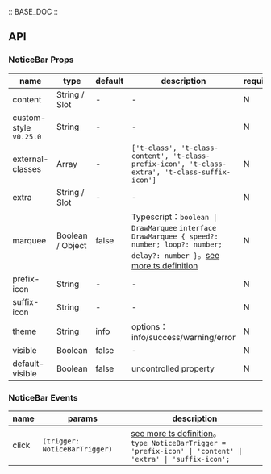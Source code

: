 :: BASE_DOC ::

## API
### NoticeBar Props

name | type | default | description | required
-- | -- | -- | -- | --
content | String / Slot | - | \- | N
custom-style `v0.25.0` | String | - | \- | N
external-classes | Array | - | `['t-class', 't-class-content', 't-class-prefix-icon', 't-class-extra', 't-class-suffix-icon']` | N
extra | String / Slot | - | \- | N
marquee | Boolean / Object | false | Typescript：`boolean \| DrawMarquee` `interface DrawMarquee { speed?: number; loop?: number; delay?: number }`。[see more ts definition](https://github.com/Tencent/tdesign-miniprogram/tree/develop/src/notice-bar/type.ts) | N
prefix-icon | String | - | \- | N
suffix-icon | String | - | \- | N
theme | String | info | options：info/success/warning/error | N
visible | Boolean | false | \- | N
default-visible | Boolean | false | uncontrolled property | N

### NoticeBar Events

name | params | description
-- | -- | --
click | `(trigger: NoticeBarTrigger)` | [see more ts definition](https://github.com/Tencent/tdesign-miniprogram/tree/develop/src/notice-bar/type.ts)。<br/>`type NoticeBarTrigger = 'prefix-icon' \| 'content' \| 'extra' \| 'suffix-icon';`<br/>
